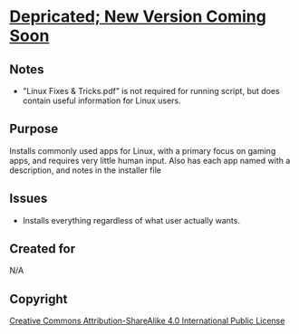 # [Depricated; New Version Coming Soon]()


## Notes

- "Linux Fixes & Tricks.pdf" is not required for running script, but does contain useful information for Linux users.

## Purpose

Installs commonly used apps for Linux, with a primary focus on gaming apps, and requires very little human input. Also has each app named with a description, and notes in the installer file


## Issues

- Installs everything regardless of what user actually wants.
  

## Created for

N/A


## Copyright

[Creative Commons Attribution-ShareAlike 4.0 International Public
License](https://creativecommons.org/licenses/by-sa/4.0/deed.en)
